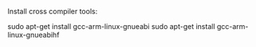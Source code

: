 Install cross compiler tools:

  sudo apt-get install gcc-arm-linux-gnueabi
  sudo apt-get install gcc-arm-linux-gnueabihf

